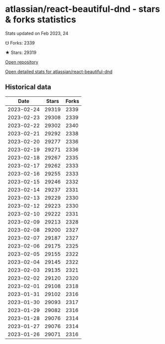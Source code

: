 # atlassian/react-beautiful-dnd - stars & forks statistics

Stats updated on Feb 2023, 24

☋ Forks: 2339

★ Stars: 29319

[Open repository](https://github.com/atlassian/react-beautiful-dnd)

[Open detailed stats for atlassian/react-beautiful-dnd](https://reviewgithub.com/rep/atlassian/react-beautiful-dnd)

## Historical data
| Date | Stars | Forks |
|------|-------|-------|
| 2023-02-24 | 29319 | 2339 | 
| 2023-02-23 | 29308 | 2339 | 
| 2023-02-22 | 29302 | 2340 | 
| 2023-02-21 | 29292 | 2338 | 
| 2023-02-20 | 29277 | 2336 | 
| 2023-02-19 | 29271 | 2336 | 
| 2023-02-18 | 29267 | 2335 | 
| 2023-02-17 | 29262 | 2333 | 
| 2023-02-16 | 29255 | 2333 | 
| 2023-02-15 | 29246 | 2332 | 
| 2023-02-14 | 29237 | 2331 | 
| 2023-02-13 | 29229 | 2330 | 
| 2023-02-12 | 29223 | 2330 | 
| 2023-02-10 | 29222 | 2331 | 
| 2023-02-09 | 29213 | 2328 | 
| 2023-02-08 | 29200 | 2327 | 
| 2023-02-07 | 29187 | 2327 | 
| 2023-02-06 | 29175 | 2325 | 
| 2023-02-05 | 29155 | 2322 | 
| 2023-02-04 | 29145 | 2322 | 
| 2023-02-03 | 29135 | 2321 | 
| 2023-02-02 | 29120 | 2320 | 
| 2023-02-01 | 29108 | 2318 | 
| 2023-01-31 | 29102 | 2316 | 
| 2023-01-30 | 29093 | 2317 | 
| 2023-01-29 | 29082 | 2316 | 
| 2023-01-28 | 29076 | 2314 | 
| 2023-01-27 | 29076 | 2314 | 
| 2023-01-26 | 29071 | 2316 | 

